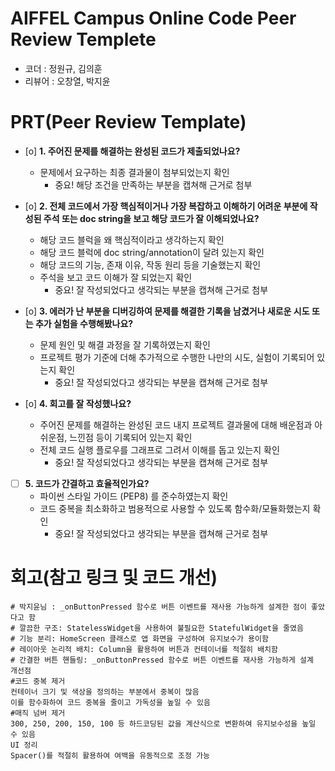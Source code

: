 # AIFFEL Campus Online Code Peer Review Templete
- 코더 : 정원규, 김의훈
- 리뷰어 : 오창열, 박지윤


# PRT(Peer Review Template)
- [o]  **1. 주어진 문제를 해결하는 완성된 코드가 제출되었나요?**
    - 문제에서 요구하는 최종 결과물이 첨부되었는지 확인
        - 중요! 해당 조건을 만족하는 부분을 캡쳐해 근거로 첨부
    
- [o]  **2. 전체 코드에서 가장 핵심적이거나 가장 복잡하고 이해하기 어려운 부분에 작성된 
주석 또는 doc string을 보고 해당 코드가 잘 이해되었나요?**
    - 해당 코드 블럭을 왜 핵심적이라고 생각하는지 확인
    - 해당 코드 블럭에 doc string/annotation이 달려 있는지 확인
    - 해당 코드의 기능, 존재 이유, 작동 원리 등을 기술했는지 확인
    - 주석을 보고 코드 이해가 잘 되었는지 확인
        - 중요! 잘 작성되었다고 생각되는 부분을 캡쳐해 근거로 첨부
        
- [o]  **3. 에러가 난 부분을 디버깅하여 문제를 해결한 기록을 남겼거나
새로운 시도 또는 추가 실험을 수행해봤나요?**
    - 문제 원인 및 해결 과정을 잘 기록하였는지 확인
    - 프로젝트 평가 기준에 더해 추가적으로 수행한 나만의 시도, 
    실험이 기록되어 있는지 확인
        - 중요! 잘 작성되었다고 생각되는 부분을 캡쳐해 근거로 첨부
        
- [o]  **4. 회고를 잘 작성했나요?**
    - 주어진 문제를 해결하는 완성된 코드 내지 프로젝트 결과물에 대해
    배운점과 아쉬운점, 느낀점 등이 기록되어 있는지 확인
    - 전체 코드 실행 플로우를 그래프로 그려서 이해를 돕고 있는지 확인
        - 중요! 잘 작성되었다고 생각되는 부분을 캡쳐해 근거로 첨부
        
- [ ]  **5. 코드가 간결하고 효율적인가요?**
    - 파이썬 스타일 가이드 (PEP8) 를 준수하였는지 확인
    - 코드 중복을 최소화하고 범용적으로 사용할 수 있도록 함수화/모듈화했는지 확인
        - 중요! 잘 작성되었다고 생각되는 부분을 캡쳐해 근거로 첨부


# 회고(참고 링크 및 코드 개선)
```
# 박지윤님 : _onButtonPressed 함수로 버튼 이벤트를 재사용 가능하게 설계한 점이 좋았다고 함
# 깔끔한 구조: StatelessWidget을 사용하여 불필요한 StatefulWidget을 줄였음
# 기능 분리: HomeScreen 클래스로 앱 화면을 구성하여 유지보수가 용이함
# 레이아웃 논리적 배치: Column을 활용하여 버튼과 컨테이너를 적절히 배치함
# 간결한 버튼 핸들링: _onButtonPressed 함수로 버튼 이벤트를 재사용 가능하게 설계
개선점
#코드 중복 제거
컨테이너 크기 및 색상을 정의하는 부분에서 중복이 많음
이를 함수화하여 코드 중복을 줄이고 가독성을 높일 수 있음
#매직 넘버 제거
300, 250, 200, 150, 100 등 하드코딩된 값을 계산식으로 변환하여 유지보수성을 높일 수 있음
UI 정리
Spacer()를 적절히 활용하여 여백을 유동적으로 조정 가능
```
